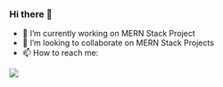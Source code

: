 ### Hi there 👋

- 🔭 I’m currently working on MERN Stack Project
- 👯 I’m looking to collaborate on MERN Stack Projects
- 📫 How to reach me:

<picture>
  <source
    srcset="https://github-readme-stats.vercel.app/api?username=meshwamehta&show_icons=true&theme=tokyonight"
    media="(prefers-color-scheme: dark)"
  />
  <source
    srcset="https://github-readme-stats.vercel.app/api?username=meshwamehta&show_icons=true"
    media="(prefers-color-scheme: dark), (prefers-color-scheme: )"
  />
  <img src="https://github-readme-stats.vercel.app/api?username=meshwamehta&show_icons=true" />
  <source
    srcset="https://github-readme-stats.vercel.app/api/top-langs/?username=meshwamehta&size_weight=0.5&count_weight=0.5"
  />
</picture>

